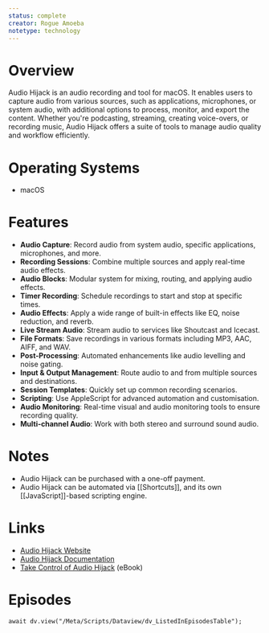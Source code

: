 ```yaml
---
status: complete
creator: Rogue Amoeba
notetype: technology
---
```

# Overview
Audio Hijack is an audio recording and tool for macOS. It enables users to capture audio from various sources, such as applications, microphones, or system audio, with additional options to process, monitor, and export the content. Whether you're podcasting, streaming, creating voice-overs, or recording music, Audio Hijack offers a suite of tools to manage audio quality and workflow efficiently.

# Operating Systems
- macOS

# Features
- **Audio Capture**: Record audio from system audio, specific applications, microphones, and more.
- **Recording Sessions**: Combine multiple sources and apply real-time audio effects.
- **Audio Blocks**: Modular system for mixing, routing, and applying audio effects.
- **Timer Recording**: Schedule recordings to start and stop at specific times.
- **Audio Effects**: Apply a wide range of built-in effects like EQ, noise reduction, and reverb.
- **Live Stream Audio**: Stream audio to services like Shoutcast and Icecast.
- **File Formats**: Save recordings in various formats including MP3, AAC, AIFF, and WAV.
- **Post-Processing**: Automated enhancements like audio levelling and noise gating.
- **Input & Output Management**: Route audio to and from multiple sources and destinations.
- **Session Templates**: Quickly set up common recording scenarios.
- **Scripting**: Use AppleScript for advanced automation and customisation.
- **Audio Monitoring**: Real-time visual and audio monitoring tools to ensure recording quality.
- **Multi-channel Audio**: Work with both stereo and surround sound audio.

# Notes
- Audio Hijack can be purchased with a one-off payment.
- Audio Hijack can be automated via [[Shortcuts]], and its own [[JavaScript]]-based scripting engine.

# Links
- [Audio Hijack Website](https://rogueamoeba.com/audiohijack/)
- [Audio Hijack Documentation](https://rogueamoeba.com/support/manuals/audiohijack/)
- [Take Control of Audio Hijack](https://www.takecontrolbooks.com/audio-hijack/) (eBook)

# Episodes
```dataviewjs
await dv.view("/Meta/Scripts/Dataview/dv_ListedInEpisodesTable");
```
